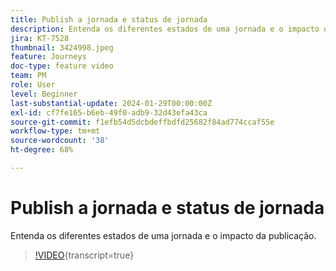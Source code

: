 ```yaml
---
title: Publish a jornada e status de jornada
description: Entenda os diferentes estados de uma jornada e o impacto da publicação.
jira: KT-7528
thumbnail: 3424998.jpeg
feature: Journeys
doc-type: feature video
team: PM
role: User
level: Beginner
last-substantial-update: 2024-01-29T00:00:00Z
exl-id: cf7fe165-b6eb-49f0-adb9-32d43efa43ca
source-git-commit: f1efb54d5dcbdeffbdfd25682f84ad774ccaf55e
workflow-type: tm+mt
source-wordcount: '38'
ht-degree: 68%

---
```


# Publish a jornada e status de jornada

Entenda os diferentes estados de uma jornada e o impacto da publicação.

>[!VIDEO](https://video.tv.adobe.com/v/3427939?quality=12&learn=on&captions=por_br){transcript=true}
